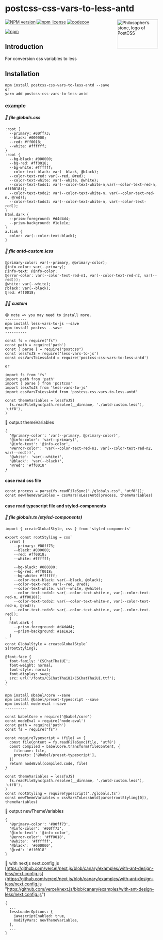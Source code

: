 # postcss-css-vars-to-less-antd

<img align="right" width="135" height="95"
	title="Philosopher’s stone, logo of PostCSS"
	src="http://postcss.github.io/postcss/logo-leftp.png">

[![NPM version](http://img.shields.io/npm/v/postcss-css-vars-to-less-antd.svg?style=flat)](https://www.npmjs.org/package/postcss-css-vars-to-less-antd)
[![npm license](http://img.shields.io/npm/l/postcss-css-vars-to-less-antd.svg?style=flat-square)](https://www.npmjs.org/package/postcss-css-vars-to-less-antd)
[![codecov](https://codecov.io/gh/Pla2aroi/postcss-css-vars-to-less-antd/branch/main/graph/badge.svg?token=8AX6UQVWI8)](https://codecov.io/gh/Pla2aroi/postcss-css-vars-to-less-antd)

[![npm](https://nodei.co/npm/postcss-css-vars-to-less-antd.svg?downloads=true)](https://nodei.co/npm/postcss-css-vars-to-less-antd/)


## Introduction

For conversion css variables to less

## Installation

```
npm install postcss-css-vars-to-less-antd --save
or
yarn add postcss-css-vars-to-less-antd
```

### example

##### 💅 file globals.css

```
:root {
  --primary: #00ff73;
  --black: #000000;
  --red: #ff0018;
  --white: #ffffff;
}
:root {
  --bg-black: #000000;
  --bg-red: #ff0018;
  --bg-white: #ffffff;
  --color-text-black: var(--black, @black);
  --color-text-red: var(--red, @red);
  --color-text-white: var(--white, @white);
  --color-text-todo1: var(--color-text-white-n,var(--color-text-red-n, #ff0018));
  --color-text-todo2: var(--color-text-white-n, var(--color-text-red-n, @red));
  --color-text-todo3: var(--color-text-white-n, var(--color-text-red));
}
html.dark {
  --prism-foreground: #d4d4d4;
  --prism-background: #1e1e1e;
}
a.link {
  color: var(--color-text-black);
}
```

##### 💅 file antd-custom.less

```
@primary-color: var(--primary, @primary-color);
@info-color: var(--primary);
@info-text: @info-color;
@error-color: var(--color-text-red-n1, var(--color-text-red-n2, var(--red)));
@white: var(--white);
@black: var(--black);
@red: #ff0018;
```

##### 👨‍💻 custom

```
😅 note => you may need to install more.
----------
npm install less-vars-to-js --save
npm install postcss --save
----------

const fs = require("fs")
const path = require('path')
const { parse } = require("postcss")
const lessToJS = require('less-vars-to-js')
const cssVarsToLessAntd = require('postcss-css-vars-to-less-antd')

or

import fs from 'fs'
import path from 'path'
import { parse } from 'postcss'
import lessToJS from 'less-vars-to-js'
import cssVarsToLessAntd from 'postcss-css-vars-to-less-antd'

const themeVariables = lessToJS(
  fs.readFileSync(path.resolve(__dirname, './antd-custom.less'), 'utf8'),
)
```

🚀 output themeVariables

```
{
  '@primary-color': 'var(--primary, @primary-color)',
  '@info-color': 'var(--primary)',
  '@info-text': '@info-color',
  '@error-color': 'var(--color-text-red-n1, var(--color-text-red-n2, var(--red)))',
  '@white': 'var(--white)',
  '@black': 'var(--black)',
  '@red': '#ff0018'
}
```

#### case read css file
```
const process = parse(fs.readFileSync("./globals.css", "utf8"));
const newThemeVariables = cssVarsToLessAntd(process, themeVariables)
```

#### case read typescript file and styled-components

##### 💅 file globals.ts (styled-components)
```
import { createGlobalStyle, css } from 'styled-components'

export const rootStyling = css`
  :root {
    --primary: #00ff73;
    --black: #000000;
    --red: #ff0018;
    --white: #ffffff;

    --bg-black: #000000;
    --bg-red: #ff0018;
    --bg-white: #ffffff;
    --color-text-black: var(--black, @black);
    --color-text-red: var(--red, @red);
    --color-text-white: var(--white, @white);
    --color-text-todo1: var(--color-text-white-n, var(--color-text-red-n, #ff0018));
    --color-text-todo2: var(--color-text-white-n, var(--color-text-red-n, @red));
    --color-text-todo3: var(--color-text-white-n, var(--color-text-red));
  }
  html.dark {
    --prism-foreground: #d4d4d4;
    --prism-background: #1e1e1e;
  }
`
const GlobalStyle = createGlobalStyle`
${rootStyling};

@font-face {
  font-family: 'CSChatThaiUI';
  font-weight: normal;
  font-style: normal;
  font-display: swap;
  src: url('/fonts/CSChatThaiUI/CSChatThaiUI.ttf');
}
`
```

```
npm install @babel/core --save
npm install @babel/preset-typescript --save
npm install node-eval --save
----------

const babelCore = require('@babel/core')
const nodeEval = require('node-eval')
const path = require('path')
const fs = require("fs")

const requireTypescript = (file) => {
  const fileContent = fs.readFileSync(file, 'utf8')
  const compiled = babelCore.transform(fileContent, {
    filename: file,
    presets: ['@babel/preset-typescript'],
  })
  return nodeEval(compiled.code, file)
}

const themeVariables = lessToJS(
  fs.readFileSync(path.resolve(__dirname, './antd-custom.less'), 'utf8'),
)
const rootStyling = requireTypescript('./globals.ts')
const newThemeVariables = cssVarsToLessAntd(parse(rootStyling[0]), themeVariables)
```

🚀 output newThemeVariables

```
{
  '@primary-color': '#00ff73',
  '@info-color': '#00ff73',
  '@info-text': '@info-color',
  '@error-color': '#ff0018',
  '@white': '#ffffff',
  '@black': '#000000',
  '@red': '#ff0018'
}
```

🥰 with nextjs next.config.js
[https://github.com/vercel/next.js/blob/canary/examples/with-ant-design-less/next.config.js](https://github.com/vercel/next.js/blob/canary/examples/with-ant-design-less/next.config.js "https://github.com/vercel/next.js/blob/canary/examples/with-ant-design-less/next.config.js")

```
{
  ...
  lessLoaderOptions: {
    javascriptEnabled: true,
    modifyVars: newThemeVariables,
  },
  ...
}
```
